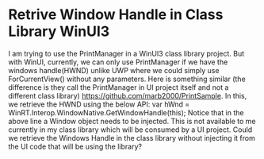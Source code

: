 
# Retrive Window Handle in Class Library WinUI3

I am trying to use the PrintManager in a WinUI3 class library project. But with WinUI, currently, we can only use PrintManager if we have the windows handle(HWND) unlike UWP where we could simply use ForCurrentView() without any parameters.
Here is something similar (the difference is they call the PrintManager in UI project itself and not a different class library) https://github.com/marb2000/PrintSample. In this, we retrieve the HWND using the below API:
var hWnd = WinRT.Interop.WindowNative.GetWindowHandle(this);
Notice that in the above line a Window object needs to be injected. This is not available to me currently in my class library which will be consumed by a UI project.
Could we retrieve the Windows Handle in the class library without injecting it from the UI code that will be using the library?

        